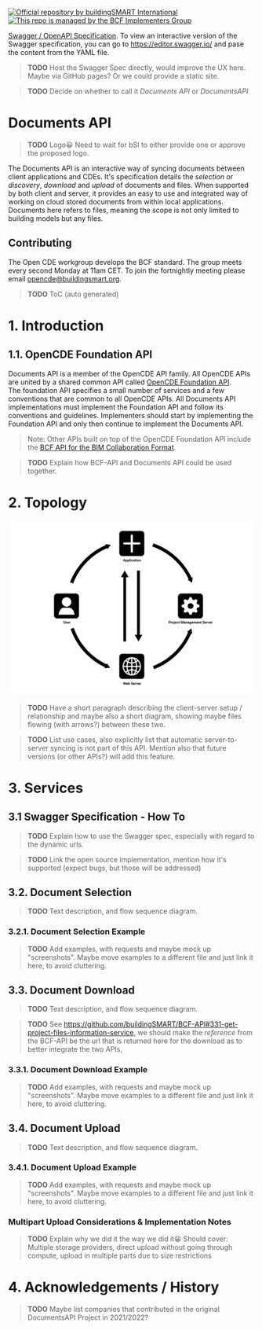 [![Official repository by buildingSMART International](https://img.shields.io/badge/buildingSMART-Official%20Repository-orange.svg)](https://www.buildingsmart.org/)
[![This repo is managed by the BCF Implementers Group](https://img.shields.io/badge/-BCF%20Implementers%20Group-blue.svg)](https://img.shields.io/badge/-BCF%20Implementers%20Group-blue.svg)

[Swagger / OpenAPI Specification](./swagger.yaml). To view an interactive version of the Swagger specification, you can go to <https://editor.swagger.io/> and pase the content from the YAML file.

> **TODO** Host the Swagger Spec directly, would improve the UX here. Maybe via GitHub pages? Or we could provide a static site.

> **TODO** Decide on whether to call it _Documents API_ or _DocumentsAPI_

# Documents API

> **TODO** Logo😀 Need to wait for bSI to either provide one or approve the proposed logo.

The Documents API is an interactive way of syncing documents between client applications and CDEs. It's specification details the _selection_ or _discovery_, _download_ and _upload_ of documents and files. When supported by both client and server, it provides an easy to use and integrated way of working on cloud stored documents from within local applications. Documents here refers to files, meaning the scope is not only limited to building models but any files.

## Contributing

The Open CDE workgroup develops the BCF standard. The group meets every second Monday at 11am CET. To join the fortnightly meeting please email [opencde@buildingsmart.org](mailto:opencde@buildingsmart.org).

> **TODO** ToC (auto generated)

# 1. Introduction

## 1.1. OpenCDE Foundation API

Documents API is a member of the OpenCDE API family. All OpenCDE APIs are united by a shared common API called [OpenCDE Foundation API](https://github.com/buildingSMART/foundation-API).  
The foundation API specifies a small number of services and a few conventions that are common to all OpenCDE APIs. All Documents API implementations must implement the Foundation API and follow its conventions and guidelines. Implementers should start by implementing the Foundation API and only then continue to implement the Documents API.

> Note: Other APIs built on top of the OpenCDE Foundation API include the [BCF API for the BIM Collaboration Format](https://github.com/buildingSMART/BCF-API).

> **TODO** Explain how BCF-API and Documents API could be used together.

# 2. Topology

![Documents API Topology](./Images/CDE_Overview_Diagram.png)

> **TODO** Have a short paragraph describing the client-server setup / relationship and maybe also a short diagram, showing maybe files flowing (with arrows?) between these two.

> **TODO** List use cases, also explicitly list that automatic server-to-server syncing is not part of this API. Mention also that future versions (or other APIs?) will add this feature.

# 3. Services

## 3.1 Swagger Specification - How To

> **TODO** Explain how to use the Swagger spec, especially with regard to the dynamic urls.

> **TODO** Link the open source implementation, mention how it's supported (expect bugs, but those will be addressed)

## 3.2. Document Selection

> **TODO** Text description, and flow sequence diagram.

### 3.2.1. Document Selection Example

> **TODO** Add examples, with requests and maybe mock up "screenshots". Maybe move examples to a different file and just link it here, to avoid cluttering.

## 3.3. Document Download

> **TODO** Text description, and flow sequence diagram.

> **TODO** See <https://github.com/buildingSMART/BCF-API#331-get-project-files-information-service>, we should make the _reference_ from the BCF-API be the url that is returned here for the download as to better integrate the two APIs,

### 3.3.1. Document Download Example

> **TODO** Add examples, with requests and maybe mock up "screenshots". Maybe move examples to a different file and just link it here, to avoid cluttering.

## 3.4. Document Upload

> **TODO** Text description, and flow sequence diagram.

### 3.4.1. Document Upload Example

> **TODO** Add examples, with requests and maybe mock up "screenshots". Maybe move examples to a different file and just link it here, to avoid cluttering.

### Multipart Upload Considerations & Implementation Notes

> **TODO** Explain why we did it the way we did it😀 Should cover: Multiple storage providers, direct upload without going through compute, upload in multiple parts due to size restrictions

# 4. Acknowledgements / History

> **TODO** Maybe list companies that contributed in the original DocumentsAPI Project in 2021/2022?
